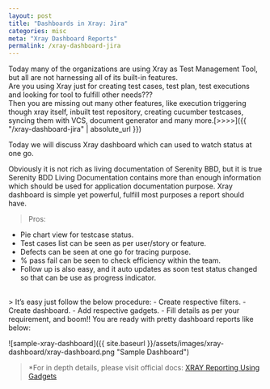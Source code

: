 ```yaml
---
layout: post
title: "Dashboards in Xray: Jira"
categories: misc
meta: "Xray Dashboard Reports"
permalink: /xray-dashboard-jira
---
```

Today many of the organizations are using Xray as Test Management Tool, but all are not harnessing all of its built-in features. <br> 
Are you using Xray just for creating test cases, test plan, test executions and looking for tool to fulfill other needs??? <br>
Then you are missing out many other features, like execution triggering though xray itself, inbuilt test repository, creating cucumber testcases, syncing them with VCS, document generator and many more.[>>>>]({{ "/xray-dashboard-jira" | absolute_url }})

Today we will discuss Xray dashboard which can used to watch status at one go. 

Obviously it is not rich as living documentation of Serenity BBD, but it is true Serenity BDD Living Documentation contains more than enough information which should be used for application documentation purpose.
Xray dashboard is simple yet powerful, fulfill most purposes a report should have.

> Pros:
- Pie chart view for testcase status.
- Test cases list can be seen as per user/story or feature.
- Defects can be seen at one go for tracing purpose.
- % pass fail can be seen to check efficiency within the team.
- Follow up is also easy, and it auto updates as soon test status changed so that can be use as progress indicator.

<br>
> It’s easy just follow the below procedure:
- Create respective filters.
- Create dashboard.
- Add respective gadgets.
- Fill details as per your requirement, and boom!! You are ready with pretty dashboard reports like below:

![sample-xray-dashboard]({{ site.baseurl }}/assets/images/xray-dashboard/xray-dashboard.png "Sample Dashboard")
> *For in depth details, please visit official docs:
 <a href="https://docs.getxray.app/display/XRAY/Reporting+using+Gadgets" target="_blank">XRAY Reporting Using Gadgets
</a>


